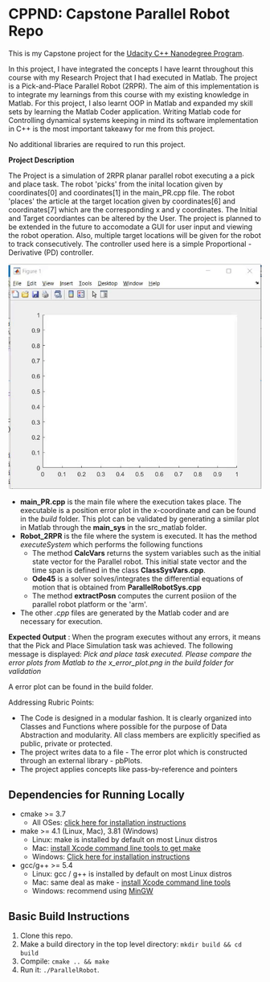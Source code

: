# CPPND: Capstone Parallel Robot Repo

This is my Capstone project for the [Udacity C++ Nanodegree Program](https://www.udacity.com/course/c-plus-plus-nanodegree--nd213).

In this project, I have integrated the concepts I have learnt throughout this course with my Research Project that I had executed in Matlab. The project is a Pick-and-Place Parallel Robot (2RPR). The aim of this implementation is to integrate my learnings from this course with my existing knowledge in Matlab. For this project, I also learnt OOP in Matlab and expanded my skill sets by learning the Matlab Coder application. Writing Matlab code for Controlling dynamical systems keeping in mind its software implementation in C++ is the most important takeawy for me from this project.

No additional libraries are required to run this project.

**Project Description**

The Project is a simulation of 2RPR planar parallel robot executing a a pick and place task. The robot 'picks' from the inital location given by coordinates[0] and coordinates[1] in the main_PR.cpp file. The robot 'places' the article at the target location given by coordinates[6] and coordinates[7] which are the corresponding x and y coordinates. The Initial and Target coordiantes can be altered by the User. The project is planned to be extended in the future to accomodate a GUI for user input and viewing the robot operation. Also, multiple target locations will be given for the robot to track consecutively. The controller used here is a simple Proportional - Derivative (PD) controller.

![2RPR demo](/images/PR_gif.gif)

* **main_PR.cpp** is the main file where the execution takes place. The executable is a position error plot in the x-coordinate and can be found in the *build* folder. This plot can be validated by generating a similar plot in Matlab through the **main_sys** in the src_matlab folder.
* **Robot_2RPR** is the file where the system is executed. It has the method *executeSystem* which performs the following functions
	* The method **CalcVars** returns the system variables such as the initial state vector for the Parallel robot. This initial state vector and the time span is defined in the class **ClassSysVars.cpp**.
    * **Ode45** is a solver solves/integrates the differential equations of motion that is obtained from **ParallelRobotSys.cpp**
    * The method **extractPosn** computes the current posiion of the parallel robot platform or the 'arm'. 
* The other *.cpp* files are generated by the Matlab coder and are necessary for execution.

**Expected Output** : When the program executes without any errors, it means that the Pick and Place Simulation task was achieved. The following message is displayed: 
*Pick and place task executed. Please compare the error plots from Matlab to the x_error_plot.png in the build folder for validation*

A error plot can be found in the build folder.


Addressing Rubric Points: 
* The Code is designed in a modular fashion. It is clearly organized into Classes and Functions where possible for the purpose of Data Abstraction and modularity. All class members are explicitly specified as public, private or protected.
* The project writes data to a file - The error plot which is constructed through an external library - pbPlots. 
* The project applies concepts like pass-by-reference and pointers


## Dependencies for Running Locally
* cmake >= 3.7
  * All OSes: [click here for installation instructions](https://cmake.org/install/)
* make >= 4.1 (Linux, Mac), 3.81 (Windows)
  * Linux: make is installed by default on most Linux distros
  * Mac: [install Xcode command line tools to get make](https://developer.apple.com/xcode/features/)
  * Windows: [Click here for installation instructions](http://gnuwin32.sourceforge.net/packages/make.htm)
* gcc/g++ >= 5.4
  * Linux: gcc / g++ is installed by default on most Linux distros
  * Mac: same deal as make - [install Xcode command line tools](https://developer.apple.com/xcode/features/)
  * Windows: recommend using [MinGW](http://www.mingw.org/)

## Basic Build Instructions

1. Clone this repo.
2. Make a build directory in the top level directory: `mkdir build && cd build`
3. Compile: `cmake .. && make`
4. Run it: `./ParallelRobot`.
